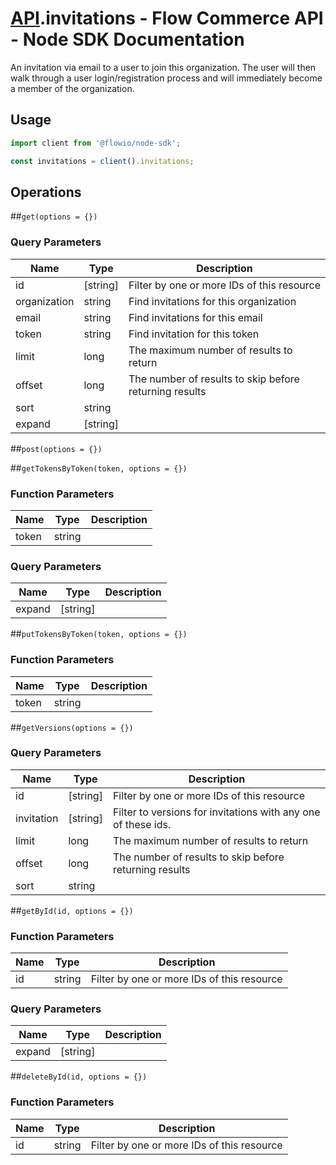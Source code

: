 # [API](README.md).invitations - Flow Commerce API - Node SDK Documentation

An invitation via email to a user to join this organization. The user will then walk through a user login/registration process and will immediately become a member of the organization.

## Usage

```JavaScript
import client from '@flowio/node-sdk';

const invitations = client().invitations;
```

## Operations

##`get(options = {})`


### Query Parameters

| Name  | Type | Description |
| ---- | ---- | ---- |
| id | [string] | Filter by one or more IDs of this resource |
| organization | string | Find invitations for this organization |
| email | string | Find invitations for this email |
| token | string | Find invitation for this token |
| limit | long | The maximum number of results to return |
| offset | long | The number of results to skip before returning results |
| sort | string |  |
| expand | [string] |  |

##`post(options = {})`



##`getTokensByToken(token, options = {})`

### Function Parameters

| Name  | Type | Description |
| ---- | ---- | ---- |
| token | string |  |

### Query Parameters

| Name  | Type | Description |
| ---- | ---- | ---- |
| expand | [string] |  |

##`putTokensByToken(token, options = {})`

### Function Parameters

| Name  | Type | Description |
| ---- | ---- | ---- |
| token | string |  |


##`getVersions(options = {})`


### Query Parameters

| Name  | Type | Description |
| ---- | ---- | ---- |
| id | [string] | Filter by one or more IDs of this resource |
| invitation | [string] | Filter to versions for invitations with any one of these ids. |
| limit | long | The maximum number of results to return |
| offset | long | The number of results to skip before returning results |
| sort | string |  |

##`getById(id, options = {})`

### Function Parameters

| Name  | Type | Description |
| ---- | ---- | ---- |
| id | string | Filter by one or more IDs of this resource |

### Query Parameters

| Name  | Type | Description |
| ---- | ---- | ---- |
| expand | [string] |  |

##`deleteById(id, options = {})`

### Function Parameters

| Name  | Type | Description |
| ---- | ---- | ---- |
| id | string | Filter by one or more IDs of this resource |


